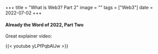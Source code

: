 +++
title = "What is Web3? Part 2"
image = ""
tags = ["Web3"]
date = 2022-07-02
+++

#### Already the Word of 2022, Part Two

Great explainer video:

{{< youtube yLPfPqbAlJw >}}
